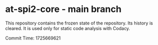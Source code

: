 # at-spi2-core - main branch

This repository contains the frozen state of the repository.
Its history is cleared. It is used only for static code
analysis with Codacy.

Commit Time: 1725669621